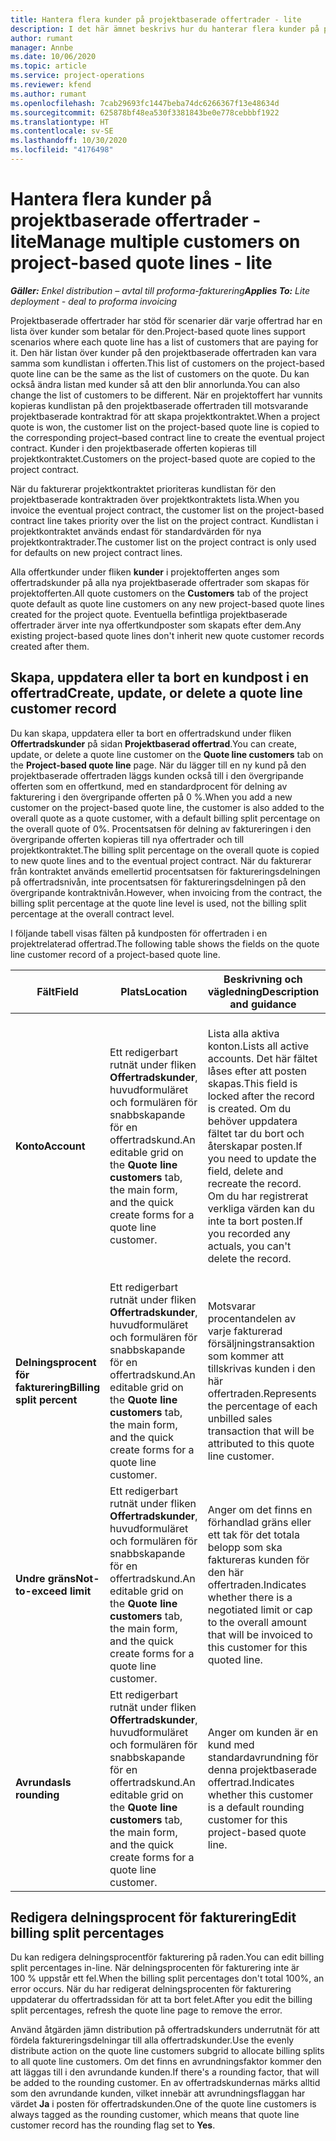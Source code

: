 ```yaml
---
title: Hantera flera kunder på projektbaserade offertrader - lite
description: I det här ämnet beskrivs hur du hanterar flera kunder på projektbaserade offertrader.
author: rumant
manager: Annbe
ms.date: 10/06/2020
ms.topic: article
ms.service: project-operations
ms.reviewer: kfend
ms.author: rumant
ms.openlocfilehash: 7cab29693fc1447beba74dc6266367f13e48634d
ms.sourcegitcommit: 625878bf48ea530f3381843be0e778cebbbf1922
ms.translationtype: HT
ms.contentlocale: sv-SE
ms.lasthandoff: 10/30/2020
ms.locfileid: "4176498"
---
```

# <a name="manage-multiple-customers-on-project-based-quote-lines---lite"></a><span data-ttu-id="0eaff-103">Hantera flera kunder på projektbaserade offertrader - lite</span><span class="sxs-lookup"><span data-stu-id="0eaff-103">Manage multiple customers on project-based quote lines - lite</span></span>

<span data-ttu-id="0eaff-104">_**Gäller:** Enkel distribution – avtal till proforma-fakturering_</span><span class="sxs-lookup"><span data-stu-id="0eaff-104">_**Applies To:** Lite deployment - deal to proforma invoicing_</span></span>

<span data-ttu-id="0eaff-105">Projektbaserade offertrader har stöd för scenarier där varje offertrad har en lista över kunder som betalar för den.</span><span class="sxs-lookup"><span data-stu-id="0eaff-105">Project-based quote lines support scenarios where each quote line has a list of customers that are paying for it.</span></span> <span data-ttu-id="0eaff-106">Den här listan över kunder på den projektbaserade offertraden kan vara samma som kundlistan i offerten.</span><span class="sxs-lookup"><span data-stu-id="0eaff-106">This list of customers on the project-based quote line can be the same as the list of customers on the quote.</span></span> <span data-ttu-id="0eaff-107">Du kan också ändra listan med kunder så att den blir annorlunda.</span><span class="sxs-lookup"><span data-stu-id="0eaff-107">You can also change the list of customers to be different.</span></span> <span data-ttu-id="0eaff-108">När en projektoffert har vunnits kopieras kundlistan på den projektbaserade offertraden till motsvarande projektbaserade kontraktrad för att skapa projektkontraktet.</span><span class="sxs-lookup"><span data-stu-id="0eaff-108">When a project quote is won, the customer list on the project-based quote line is copied to the corresponding project–based contract line to create the eventual project contract.</span></span> <span data-ttu-id="0eaff-109">Kunder i den projektbaserade offerten kopieras till projektkontraktet.</span><span class="sxs-lookup"><span data-stu-id="0eaff-109">Customers on the project-based quote are copied to the project contract.</span></span>

<span data-ttu-id="0eaff-110">När du fakturerar projektkontraktet prioriteras kundlistan för den projektbaserade kontraktraden över projektkontraktets lista.</span><span class="sxs-lookup"><span data-stu-id="0eaff-110">When you invoice the eventual project contract, the customer list on the project-based contract line takes priority over the list on the project contract.</span></span> <span data-ttu-id="0eaff-111">Kundlistan i projektkontraktet används endast för standardvärden för nya projektkontraktrader.</span><span class="sxs-lookup"><span data-stu-id="0eaff-111">The customer list on the project contract is only used for defaults on new project contract lines.</span></span>

<span data-ttu-id="0eaff-112">Alla offertkunder under fliken **kunder** i projektofferten anges som offertradskunder på alla nya projektbaserade offertrader som skapas för projektofferten.</span><span class="sxs-lookup"><span data-stu-id="0eaff-112">All quote customers on the **Customers** tab of the project quote default as quote line customers on any new project-based quote lines created for the project quote.</span></span> <span data-ttu-id="0eaff-113">Eventuella befintliga projektbaserade offertrader ärver inte nya offertkundposter som skapats efter dem.</span><span class="sxs-lookup"><span data-stu-id="0eaff-113">Any existing project-based quote lines don't inherit new quote customer records created after them.</span></span>

## <a name="create-update-or-delete-a-quote-line-customer-record"></a><span data-ttu-id="0eaff-114">Skapa, uppdatera eller ta bort en kundpost i en offertrad</span><span class="sxs-lookup"><span data-stu-id="0eaff-114">Create, update, or delete a quote line customer record</span></span>

<span data-ttu-id="0eaff-115">Du kan skapa, uppdatera eller ta bort en offertradskund under fliken **Offertradskunder** på sidan **Projektbaserad offertrad**.</span><span class="sxs-lookup"><span data-stu-id="0eaff-115">You can create, update, or delete a quote line customer on the **Quote line customers** tab on the **Project-based quote line** page.</span></span> <span data-ttu-id="0eaff-116">När du lägger till en ny kund på den projektbaserade offertraden läggs kunden också till i den övergripande offerten som en offertkund, med en standardprocent för delning av fakturering i den övergripande offerten på 0 %.</span><span class="sxs-lookup"><span data-stu-id="0eaff-116">When you add a new customer on the project-based quote line, the customer is also added to the overall quote as a quote customer, with a default billing split percentage on the overall quote of 0%.</span></span> <span data-ttu-id="0eaff-117">Procentsatsen för delning av faktureringen i den övergripande offerten kopieras till nya offertrader och till projektkontraktet.</span><span class="sxs-lookup"><span data-stu-id="0eaff-117">The billing split percentage on the overall quote is copied to new quote lines and to the eventual project contract.</span></span> <span data-ttu-id="0eaff-118">När du fakturerar från kontraktet används emellertid procentsatsen för faktureringsdelningen på offertradsnivån, inte procentsatsen för faktureringsdelningen på den övergripande kontraktnivån.</span><span class="sxs-lookup"><span data-stu-id="0eaff-118">However, when invoicing from the contract, the billing split percentage at the quote line level is used, not the billing split percentage at the overall contract level.</span></span> 

<span data-ttu-id="0eaff-119">I följande tabell visas fälten på kundposten för offertraden i en projektrelaterad offertrad.</span><span class="sxs-lookup"><span data-stu-id="0eaff-119">The following table shows the fields on the quote line customer record of a project-based quote line.</span></span>

| <span data-ttu-id="0eaff-120">Fält</span><span class="sxs-lookup"><span data-stu-id="0eaff-120">Field</span></span> | <span data-ttu-id="0eaff-121">Plats</span><span class="sxs-lookup"><span data-stu-id="0eaff-121">Location</span></span> | <span data-ttu-id="0eaff-122">Beskrivning och vägledning</span><span class="sxs-lookup"><span data-stu-id="0eaff-122">Description and guidance</span></span> | <span data-ttu-id="0eaff-123">Inverkan nedströms</span><span class="sxs-lookup"><span data-stu-id="0eaff-123">Downstream impact</span></span> |
| --- | --- | --- | --- |
| <span data-ttu-id="0eaff-124">**Konto**</span><span class="sxs-lookup"><span data-stu-id="0eaff-124">**Account**</span></span> | <span data-ttu-id="0eaff-125">Ett redigerbart rutnät under fliken **Offertradskunder**, huvudformuläret och formulären för snabbskapande för en offertradskund.</span><span class="sxs-lookup"><span data-stu-id="0eaff-125">An editable grid on the **Quote line customers** tab, the main form, and the quick create forms for a quote line customer.</span></span> | <span data-ttu-id="0eaff-126">Lista alla aktiva konton.</span><span class="sxs-lookup"><span data-stu-id="0eaff-126">Lists all active accounts.</span></span> <span data-ttu-id="0eaff-127">Det här fältet låses efter att posten skapas.</span><span class="sxs-lookup"><span data-stu-id="0eaff-127">This field is locked after the record is created.</span></span> <span data-ttu-id="0eaff-128">Om du behöver uppdatera fältet tar du bort och återskapar posten.</span><span class="sxs-lookup"><span data-stu-id="0eaff-128">If you need to update the field, delete and recreate the record.</span></span> <span data-ttu-id="0eaff-129">Om du har registrerat verkliga värden kan du inte ta bort posten.</span><span class="sxs-lookup"><span data-stu-id="0eaff-129">If you recorded any actuals, you can't delete the record.</span></span> | <span data-ttu-id="0eaff-130">När du plockar ett konto från huvudkontolistan med konton som ska läggas till läggs även offertradskunder till som en offertkund när du sparar den.</span><span class="sxs-lookup"><span data-stu-id="0eaff-130">When you pick an account from the master list of accounts to add, the quote line customer is also added as a quote customer when you save it.</span></span> <span data-ttu-id="0eaff-131">När en offert har vunnits kopieras offertradskunder till projektets kontraktradkunder.</span><span class="sxs-lookup"><span data-stu-id="0eaff-131">When a quote is won, quote line customers are copied to the project contract line customers.</span></span> |
| <span data-ttu-id="0eaff-132">**Delningsprocent för fakturering**</span><span class="sxs-lookup"><span data-stu-id="0eaff-132">**Billing split percent**</span></span> | <span data-ttu-id="0eaff-133">Ett redigerbart rutnät under fliken **Offertradskunder**, huvudformuläret och formulären för snabbskapande för en offertradskund.</span><span class="sxs-lookup"><span data-stu-id="0eaff-133">An editable grid on the **Quote line customers** tab, the main form, and the quick create forms for a quote line customer.</span></span> | <span data-ttu-id="0eaff-134">Motsvarar procentandelen av varje fakturerad försäljningstransaktion som kommer att tillskrivas kunden i den här offertraden.</span><span class="sxs-lookup"><span data-stu-id="0eaff-134">Represents the percentage of each unbilled sales transaction that will be attributed to this quote line customer.</span></span> | <span data-ttu-id="0eaff-135">Kopierad till projektets kontraktradkunder.</span><span class="sxs-lookup"><span data-stu-id="0eaff-135">Copied over to project contract line customers.</span></span> |
| <span data-ttu-id="0eaff-136">**Undre gräns**</span><span class="sxs-lookup"><span data-stu-id="0eaff-136">**Not-to-exceed limit**</span></span> | <span data-ttu-id="0eaff-137">Ett redigerbart rutnät under fliken **Offertradskunder**, huvudformuläret och formulären för snabbskapande för en offertradskund.</span><span class="sxs-lookup"><span data-stu-id="0eaff-137">An editable grid on the **Quote line customers** tab, the main form, and the quick create forms for a quote line customer.</span></span> | <span data-ttu-id="0eaff-138">Anger om det finns en förhandlad gräns eller ett tak för det totala belopp som ska faktureras kunden för den här offertraden.</span><span class="sxs-lookup"><span data-stu-id="0eaff-138">Indicates whether there is a negotiated limit or cap to the overall amount that will be invoiced to this customer for this quoted line.</span></span> | <span data-ttu-id="0eaff-139">Kopieras till projektets kontraktsradkunder när en offert har vunnits.</span><span class="sxs-lookup"><span data-stu-id="0eaff-139">Copied over to project contract line customers when a quote is won.</span></span> |
| <span data-ttu-id="0eaff-140">**Avrundas**</span><span class="sxs-lookup"><span data-stu-id="0eaff-140">**Is rounding**</span></span> | <span data-ttu-id="0eaff-141">Ett redigerbart rutnät under fliken **Offertradskunder**, huvudformuläret och formulären för snabbskapande för en offertradskund.</span><span class="sxs-lookup"><span data-stu-id="0eaff-141">An editable grid on the **Quote line customers** tab, the main form, and the quick create forms for a quote line customer.</span></span> | <span data-ttu-id="0eaff-142">Anger om kunden är en kund med standardavrundning för denna projektbaserade offertrad.</span><span class="sxs-lookup"><span data-stu-id="0eaff-142">Indicates whether this customer is a default rounding customer for this project-based quote line.</span></span> | <span data-ttu-id="0eaff-143">Kopieras till projektets kontraktkunder när en offert har vunnits.</span><span class="sxs-lookup"><span data-stu-id="0eaff-143">Copied over to project contract customers when a quote is won.</span></span> |

## <a name="edit-billing-split-percentages"></a><span data-ttu-id="0eaff-144">Redigera delningsprocent för fakturering</span><span class="sxs-lookup"><span data-stu-id="0eaff-144">Edit billing split percentages</span></span>

<span data-ttu-id="0eaff-145">Du kan redigera delningsprocentför fakturering på raden.</span><span class="sxs-lookup"><span data-stu-id="0eaff-145">You can edit billing split percentages in-line.</span></span> <span data-ttu-id="0eaff-146">När delningsprocenten för fakturering inte är 100 % uppstår ett fel.</span><span class="sxs-lookup"><span data-stu-id="0eaff-146">When the billing split percentages don't total 100%, an error occurs.</span></span> <span data-ttu-id="0eaff-147">När du har redigerat delningsprocenten för fakturering uppdaterar du offertradssidan för att ta bort felet.</span><span class="sxs-lookup"><span data-stu-id="0eaff-147">After you edit the billing split percentages, refresh the quote line page to remove the error.</span></span>

<span data-ttu-id="0eaff-148">Använd åtgärden jämn distribution på offertradskunders underrutnät för att fördela faktureringsdelningar till alla offertradskunder.</span><span class="sxs-lookup"><span data-stu-id="0eaff-148">Use the evenly distribute action on the quote line customers subgrid to allocate billing splits to all quote line customers.</span></span> <span data-ttu-id="0eaff-149">Om det finns en avrundningsfaktor kommer den att läggas till i den avrundande kunden.</span><span class="sxs-lookup"><span data-stu-id="0eaff-149">If there's a rounding factor, that will be added to the rounding customer.</span></span> <span data-ttu-id="0eaff-150">En av offertradskundernas märks alltid som den avrundande kunden, vilket innebär att avrundningsflaggan har värdet **Ja** i posten för offertradskunden.</span><span class="sxs-lookup"><span data-stu-id="0eaff-150">One of the quote line customers is always tagged as the rounding customer, which means that quote line customer record has the rounding flag set to **Yes**.</span></span> 
